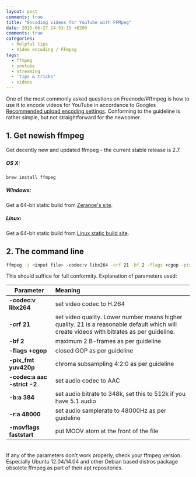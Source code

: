 ```yaml
---
layout: post
comments: true
title: "Encoding videos for YouTube with FFMpeg"
date: 2015-06-27 14:53:15 +0200
comments: true
categories: 
  - Helpful tips
  - Video encoding / FFmpeg
tags:
  - ffmpeg
  - youtube
  - streaming
  - 'tips & tricks'
  - videos
---
```

One of the most commonly asked questions on Freenode/#ffmpeg is how to use it to encode videos for YouTube in accordance to Googles [Recommended upload encoding settings](https://support.google.com/youtube/answer/1722171?hl=en). Conforming to the guideline is rather simple, but not straightforward for the newcomer.

## 1. Get newish ffmpeg

Get decently new and updated ffmpeg - the current stable release is 2.7.

##### OS X:

`brew install ffmpeg`

##### Windows:

Get a 64-bit static build from [Zeranoe's site](http://ffmpeg.zeranoe.com/builds/).

##### Linux:

Get a 64-bit static build from [Linux static build site](http://johnvansickle.com/ffmpeg/).


## 2. The command line

```bash
ffmpeg -i <input file> -codec:v libx264 -crf 21 -bf 2 -flags +cgop -pix_fmt yuv420p -codec:a aac -strict -2 -b:a 384k -r:a 48000 -movflags faststart <output_name>.mp4
```

This should suffice for full conformity. Explanation of parameters used:

<!-- more -->

Parameter | Meaning
----------|:--------------
**-codec:v libx264** | set video codec to H.264
**-crf 21** | set video quality. Lower number means higher quality. 21 is a reasonable default which will create videos with bitrates as per guideline.
**-bf 2** | maximum 2 B-frames as per guideline
**-flags +cgop** | closed GOP as per guideline
**-pix_fmt yuv420p** | chroma subsampling 4:2:0 as per guideline
**-codec:a aac -strict -2** | set audio codec to AAC
**-b:a 384** | set audio bitrate to 348k, set this to 512k if you have 5.1 audio
**-r:a 48000** | set audio samplerate to 48000Hz as per guideline
**-movflags faststart** | put MOOV atom at the front of the file

<br />
If any of the parameters don't work properly, check your ffmpeg version. Especially Ubuntu 12.04/14.04 and other Debian based distros package obsolete ffmpeg as part of their apt repositories.
 